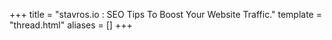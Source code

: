 +++
title = "stavros.io : SEO Tips To Boost Your Website Traffic."
template = "thread.html"
aliases = []
+++

